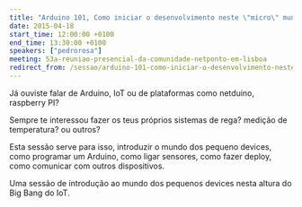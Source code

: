 ```yaml
---
title: "Arduino 101, Como iniciar o desenvolvimento neste \"micro\" mundo"
date: 2015-04-18
start_time: 12:00:00 +0100
end_time: 13:30:00 +0100
speakers: ["pedrorosa"]
meeting: 53a-reuniao-presencial-da-comunidade-netponto-em-lisboa
redirect_from: /sessao/arduino-101-como-iniciar-o-desenvolvimento-neste-micro-mundo/
---
```

Já ouviste falar de Arduino, IoT ou de plataformas como netduino, raspberry PI?

Sempre te interessou fazer os teus próprios sistemas de rega? medição de temperatura? ou outros?

Esta sessão serve para isso, introduzir o mundo dos pequeno devices, como programar um Arduino, como ligar sensores, como fazer deploy, como comunicar com outros dispositivos.

Uma sessão de introdução ao mundo dos pequenos devices nesta altura do Big Bang do IoT.

